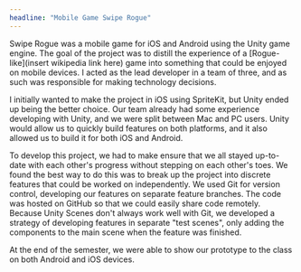 ```yaml
---
headline: "Mobile Game Swipe Rogue"
---
```

Swipe Rogue was a mobile game for iOS and Android using the Unity game engine. The goal of the project was to distill the experience of a [Rogue-like](insert wikipedia link here) game into something that could be enjoyed on mobile devices. I acted as the lead developer in a team of three, and as such was responsible for making technology decisions.

<!-- end -->

I initially wanted to make the project in iOS using SpriteKit, but Unity ended up being the better choice. Our team already had some experience developing with Unity, and we were  split between Mac and PC users. Unity would allow us to quickly build features on both platforms, and it also allowed us to build it for both iOS and Android. 

To develop this project, we had to make ensure that we all stayed up-to-date with each other's progress without stepping on each other's toes. We found the best way to do this was to break up the project into discrete features that could be worked on independently. We used Git for version control, developing our features on separate feature branches. The code was hosted on GitHub so that we could easily share code remotely. Because Unity Scenes don't always work well with Git, we developed a strategy of developing features in separate "test scenes", only adding the components to the main scene when the feature was finished.

At the end of the semester, we were able to show our prototype to the class on both Android and iOS devices. 
